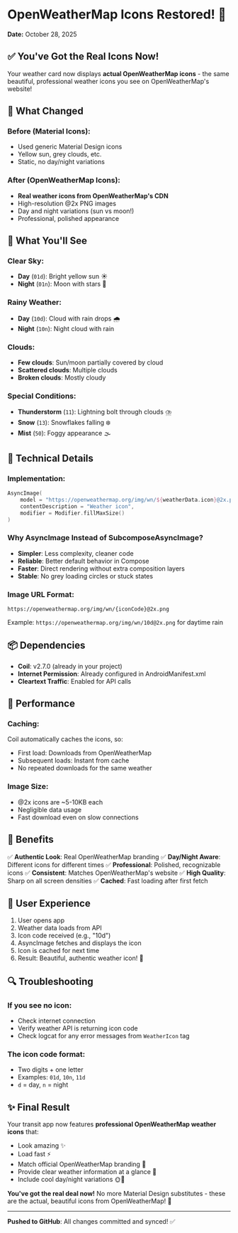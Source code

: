 # OpenWeatherMap Icons Restored! 🎨
**Date:** October 28, 2025

## ✅ You've Got the Real Icons Now!

Your weather card now displays **actual OpenWeatherMap icons** - the same beautiful, professional weather icons you see on OpenWeatherMap's website!

## 🔄 What Changed

### Before (Material Icons):
- Used generic Material Design icons
- Yellow sun, grey clouds, etc.
- Static, no day/night variations

### After (OpenWeatherMap Icons):
- **Real weather icons from OpenWeatherMap's CDN**
- High-resolution @2x PNG images
- Day and night variations (sun vs moon!)
- Professional, polished appearance

## 🎨 What You'll See

### Clear Sky:
- **Day** (`01d`): Bright yellow sun ☀️
- **Night** (`01n`): Moon with stars 🌙

### Rainy Weather:
- **Day** (`10d`): Cloud with rain drops 🌧️
- **Night** (`10n`): Night cloud with rain

### Clouds:
- **Few clouds**: Sun/moon partially covered by cloud
- **Scattered clouds**: Multiple clouds
- **Broken clouds**: Mostly cloudy

### Special Conditions:
- **Thunderstorm** (`11`): Lightning bolt through clouds ⛈️
- **Snow** (`13`): Snowflakes falling ❄️
- **Mist** (`50`): Foggy appearance 🌫️

## 🔧 Technical Details

### Implementation:
```kotlin
AsyncImage(
    model = "https://openweathermap.org/img/wn/${weatherData.icon}@2x.png",
    contentDescription = "Weather icon",
    modifier = Modifier.fillMaxSize()
)
```

### Why AsyncImage Instead of SubcomposeAsyncImage?
- **Simpler**: Less complexity, cleaner code
- **Reliable**: Better default behavior in Compose
- **Faster**: Direct rendering without extra composition layers
- **Stable**: No grey loading circles or stuck states

### Image URL Format:
`https://openweathermap.org/img/wn/{iconCode}@2x.png`

Example: `https://openweathermap.org/img/wn/10d@2x.png` for daytime rain

## 📦 Dependencies

- **Coil**: v2.7.0 (already in your project)
- **Internet Permission**: Already configured in AndroidManifest.xml
- **Cleartext Traffic**: Enabled for API calls

## 🚀 Performance

### Caching:
Coil automatically caches the icons, so:
- First load: Downloads from OpenWeatherMap
- Subsequent loads: Instant from cache
- No repeated downloads for the same weather

### Image Size:
- @2x icons are ~5-10KB each
- Negligible data usage
- Fast download even on slow connections

## 🎯 Benefits

✅ **Authentic Look**: Real OpenWeatherMap branding
✅ **Day/Night Aware**: Different icons for different times
✅ **Professional**: Polished, recognizable icons
✅ **Consistent**: Matches OpenWeatherMap's website
✅ **High Quality**: Sharp on all screen densities
✅ **Cached**: Fast loading after first fetch

## 📱 User Experience

1. User opens app
2. Weather data loads from API
3. Icon code received (e.g., "10d")
4. AsyncImage fetches and displays the icon
5. Icon is cached for next time
6. Result: Beautiful, authentic weather icon! 🎉

## 🔍 Troubleshooting

### If you see no icon:
- Check internet connection
- Verify weather API is returning icon code
- Check logcat for any error messages from `WeatherIcon` tag

### The icon code format:
- Two digits + one letter
- Examples: `01d`, `10n`, `11d`
- `d` = day, `n` = night

## ✨ Final Result

Your transit app now features **professional OpenWeatherMap weather icons** that:
- Look amazing ✨
- Load fast ⚡
- Match official OpenWeatherMap branding 🎨
- Provide clear weather information at a glance 👀
- Include cool day/night variations 🌞🌙

**You've got the real deal now!** No more Material Design substitutes - these are the actual, beautiful icons from OpenWeatherMap! 🎉

---

**Pushed to GitHub**: All changes committed and synced! ✅

